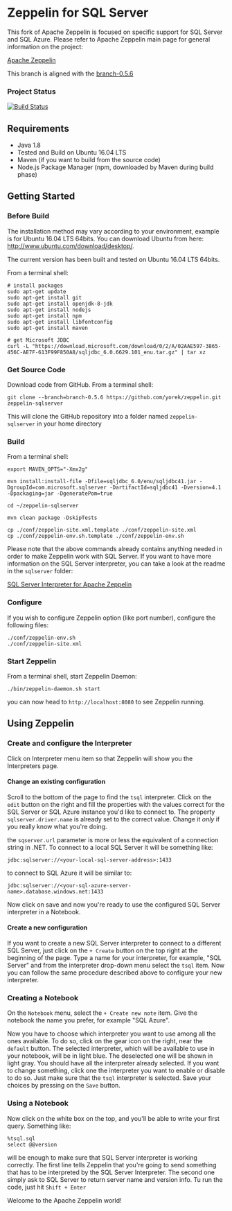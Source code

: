 # Zeppelin for SQL Server

This fork of Apache Zeppelin is focused on specific support for SQL Server and SQL Azure. Please refer to Apache Zeppelin main page for general information on the project:

[Apache Zeppelin](https://github.com/apache/zeppelin)

This branch is aligned with the [branch-0.5.6](https://github.com/apache/zeppelin/tree/branch-0.5.6)

### Project Status

[![Build Status](https://travis-ci.org/yorek/zeppelin.svg?branch=branch-0.5.6)](https://travis-ci.org/yorek/zeppelin)

## Requirements
 * Java 1.8
 * Tested and Build on Ubuntu 16.04 LTS
 * Maven (if you want to build from the source code)
 * Node.js Package Manager (npm, downloaded by Maven during build phase)

## Getting Started

### Before Build
The installation method may vary according to your environment, example is for Ubuntu 16.04 LTS 64bits.
You can download Ubuntu from here: http://www.ubuntu.com/download/desktop/.

The current version has been built and tested on Ubuntu 16.04 LTS 64bits.

From a terminal shell:

```
# install packages
sudo apt-get update
sudo apt-get install git
sudo apt-get install openjdk-8-jdk
sudo apt-get install nodejs
sudo apt-get install npm
sudo apt-get install libfontconfig
sudo apt-get install maven

# get Microsoft JDBC
curl -L "https://download.microsoft.com/download/0/2/A/02AAE597-3865-456C-AE7F-613F99F850A8/sqljdbc_6.0.6629.101_enu.tar.gz" | tar xz
```

### Get Source Code

Download code from GitHub. From a terminal shell:

```
git clone --branch=branch-0.5.6 https://github.com/yorek/zeppelin.git zeppelin-sqlserver
```

This will clone the GitHub repository into a folder named ```zeppelin-sqlserver``` in your home directory

### Build

From a terminal shell:

```
export MAVEN_OPTS="-Xmx2g"

mvn install:install-file -Dfile=sqljdbc_6.0/enu/sqljdbc41.jar -DgroupId=com.microsoft.sqlserver -DartifactId=sqljdbc41 -Dversion=4.1  -Dpackaging=jar -DgeneratePom=true

cd ~/zeppelin-sqlserver

mvn clean package -DskipTests

cp ./conf/zeppelin-site.xml.template ./conf/zeppelin-site.xml
cp ./conf/zeppelin-env.sh.template ./conf/zeppelin-env.sh
```

Please note that the above commands already contains anything needed in order to make Zeppelin work with SQL Server.
If you want to have more information on the SQL Server interpreter, you can take a look at the readme in the ```sqlserver``` folder:

[SQL Server Interpreter for Apache Zeppelin](https://github.com/yorek/zeppelin/blob/master/sqlserver/README.md)

### Configure

If you wish to configure Zeppelin option (like port number), configure the following files:

```
./conf/zeppelin-env.sh
./conf/zeppelin-site.xml
```

### Start Zeppelin

From a terminal shell, start Zeppelin Daemon:

```
./bin/zeppelin-daemon.sh start
```

you can now head to ```http://localhost:8080``` to see Zeppelin running.

## Using Zeppelin

### Create and configure the Interpreter

Click on Interpreter menu item so that Zeppelin will show you the Interpreters page.

#### Change an existing configuration

Scroll to the bottom of the page to find the ```tsql``` interpreter. Click on the ```edit``` button on the right and fill the properties with the values correct for the SQL Server or SQL Azure instance you'd like to connect to. The property ```sqlserver.driver.name``` is already set to the correct value. Change it *only* if you really know what you're doing.

the ```sqserver.url``` parameter is more or less the equivalent of a connection string in .NET. To connect to a local SQL Server it will be something like:

```
jdbc:sqlserver://<your-local-sql-server-address>:1433
```

to connect to SQL Azure it will be similar to:

```
jdbc:sqlserver://<your-sql-azure-server-name>.database.windows.net:1433
```

Now click on save and now you're ready to use the configured SQL Server interpreter in a Notebook.

#### Create a new configuration

If you want to create a new SQL Server interpreter to connect to a different SQL Server, just click on the ```+ Create``` button on the top right at the beginning of the page. Type a name for your interpreter, for example, "SQL Server" and from the interpreter drop-down menu select the ```tsql``` item. Now you can follow the same procedure described above to configure your new interpreter.

### Creating a Notebook

On the ```Notebook``` menu, select the ```+ Create new note``` item. Give the notebook the name you prefer, for example "SQL Azure".

Now you have to choose which interpreter you want to use among all the ones available. To do so, click on the gear icon on the right, near the ```default``` button.
The selected interpreter, which will be available to use in your notebook, will be in light blue. The deselected one will be shown in light gray. You should have all the interpreter already selected. If you want to change something, click one the interpreter you want to enable or disable to do so. Just make sure that the ```tsql``` interpreter is selected. Save your choices by pressing on the ```Save``` button.

### Using a Notebook

Now click on the white box on the top, and you'll be able to write your first query. Something like:

```
%tsql.sql
select @@version
```

will be enough to make sure that SQL Server interpreter is working correctly. The first line tells
Zeppelin that you're going to send something that has to be interpreted by the SQL Server Interpreter. The second one simply ask to SQL Server to return server name and version info.
Tu run the code, just hit ```Shift + Enter```

Welcome to the Apache Zeppelin world!

